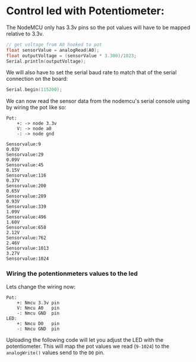 # Control led with Potentiometer:

The NodeMCU only has 3.3v pins so the pot values will have to be mapped relative to 3.3v.

```cpp
// get voltage from A0 hooked to pot
float sensorValue = analogRead(A0);
float outputVoltage = (sensorValue * 3.300)/1023;
Serial.println(outputVoltage);
```
We will also have to set the serial baud rate to match that of the serial connection on the board:
```cpp
Serial.begin(115200);
```
We can now read the sensor data from the nodemcu's serial console using by wiring the pot like so:
```
Pot:
    +: -> node 3.3v
    V: -> node a0
    -: -> node gnd

Sensorvalue:9
0.03V
Sensorvalue:29
0.09V
Sensorvalue:45
0.15V
Sensorvalue:116
0.37V
Sensorvalue:200
0.65V
Sensorvalue:289
0.93V
Sensorvalue:339
1.09V
Sensorvalue:496
1.60V
Sensorvalue:658
2.12V
Sensorvalue:762
2.46V
Sensorvalue:1013
3.27V
Sensorvalue:1024
```

### Wiring the potentionmeters values to the led

Lets change the wiring now:
```
Pot:
    +: Nmcu 3.3v pin
    V: Nmcu A0   pin
    -: Nmcu GND  pin
LED:
    +: Nmcu D0   pin
    -: Nmcu GND  pin
```

Uploading the following code will let you adjust the LED with the potentiometer. This will map the pot values we read (`9-1024`) to the `analogWrite()` values send to the `D0` pin.
